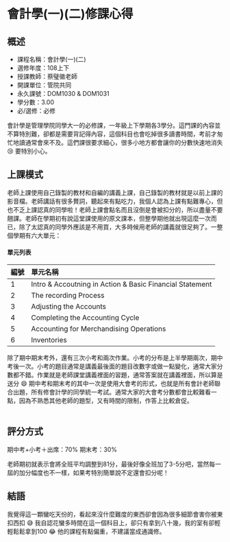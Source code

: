 # 會計學(一)(二)修課心得
## 概述
- 課程名稱：會計學(一)(二)
- 選修年度：108上下
- 授課教師：蔡璧徽老師
- 開課單位：管院共同  
- 永久課號：DOM1030 & DOM1031
- 學分數：3.00
- 必/選修：必修

會計學是管理學院同學大一的必修課，一年級上下學期各3學分。這門課的內容並不算特別難，卻都是需要背記得內容，這個科目也會吃掉很多讀書時間，考前才匆忙地讀通常會來不及。這們課很要求細心，很多小地方都會讓你的分數快速地消失😢 要特別小心。
## 上課模式
老師上課使用自己錄製的教材和自編的講義上課，自己錄製的教材就是以前上課的影音檔。老師講話有很多贅詞，聽起來有點吃力，我個人認為上課有點難專心，但也不乏上課認真的同學啦！老師上課會點名而且沒倒是會被扣分的，所以盡量不要翹課。老師在學期初有說這堂課使用的原文課本，但整學期他就出現這麼一次而已，除了太認真的同學外應該是不用買，大多時候用老師的講義就很足夠了。一整個學期有六大單元：
#### 單元列表

編號 | 單元名稱
--------|:-----
1| Intro & Accoutning in Action & Basic Financial Statement
2| The recording Process
3| Adjusting the Accounts 
4| Completing the Accounting Cycle 
5| Accounting for Merchandising Operations 
6| Inventories 

除了期中期末考外，還有三次小考和兩次作業。小考的分布是上半學期兩次，期中考後一次。小考的題目通常是講義最後面的題目改數字或做一點變化，通常大家分數都不錯。作業就是老師課堂講義裡面的習題，通常答案就在講義裡面，所以算是送分 😄 期中考和期末考的其中一次是使用大會考的形式，也就是所有會計老師聯合出題，所有修會計學的同學統一考試。通常大家的大會考分數都會比較難看一點，因為不熟悉其他老師的題型，又有時間的限制，作答上比較倉促。<br/><br/>


## 評分方式

期中考+小考＋出席：70%
期末考：30%

老師期初就表示會將全班平均調整到81分，最後好像全班加了3-5分吧，當然每一屆的加分幅度也不一樣，如果考特別簡單說不定還會扣分呢！
## 結語

我覺得這一顆蠻吃天份的，看起來沒什麼難度的東西卻會因為很多細節會害你被東扣西扣 😅 我自認花蠻多時間在這一個科目上，卻只有拿到八十幾，我的室有卻輕輕鬆鬆拿到100 😂 他的課程有點偏重，不建議當成通識修。
